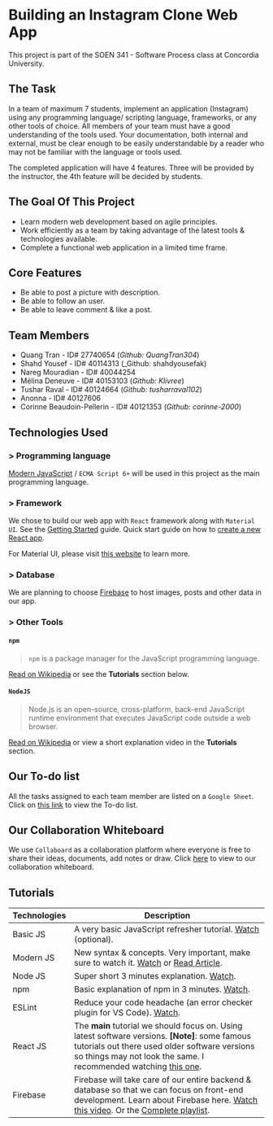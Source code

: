 # **Building an Instagram Clone Web App**

This project is part of the SOEN 341 - Software Process class at Concordia University.

## **The Task**

In a team of maximum 7 students, implement an application (Instagram) using any programming language/ scripting language, frameworks, or any other tools of choice. All members of your team must have a good understanding of the tools used. Your documentation, both internal and external, must be clear enough to be easily understandable by a reader who may not be familiar with the language or tools used.

The completed application will have 4 features. Three will be provided by the instructor, the 4th feature will be decided by students.

## **The Goal Of This Project**

- Learn modern web development based on agile principles.
- Work efficiently as a team by taking advantage of the latest tools & technologies available.
- Complete a functional web application in a limited time frame.

## **Core Features**

- Be able to post a picture with description.
- Be able to follow an user.
- Be able to leave comment & like a post.

## **Team Members**

- Quang Tran - ID# 27740654 (_Github: QuangTran304_)
- Shahd Yousef - ID# 40114313 (_Github: shahdyousefak)
- Nareg Mouradian - ID# 40044254
- Mélina Deneuve - ID# 40153103 (_Github: Klivree_)
- Tushar Raval - ID# 40124664 (_Github: tusharraval102_)
- Anonna - ID# 40127606
- Corinne Beaudoin-Pellerin - ID# 40121353 (_Github: corinne-2000_)

## **Technologies Used**

### **> Programming language**

[Modern JavaScript](<https://en.wikipedia.org/wiki/ECMAScript#:~:text=ECMAScript%20(or%20ES)%20is%20a,pages%20across%20different%20Web%20browsers.>) / `ECMA Script 6+` will be used in this project as the main programming language.

### **> Framework**

We chose to build our web app with `React` framework along with `Material UI`. See the [Getting Started](https://reactjs.org/docs/getting-started.html) guide. Quick start guide on how to [create a new React app](https://reactjs.org/docs/create-a-new-react-app.html).

For Material UI, please visit [this website](https://material-ui.com/) to learn more.

### **> Database**

We are planning to choose [Firebase](https://firebase.google.com/) to host images, posts and other data in our app.

### **> Other Tools**

#### `npm`

> `npm` is a package manager for the JavaScript programming language.

[Read on Wikipedia](<https://en.wikipedia.org/wiki/Npm_(software)>) or see the **Tutorials** section below.

#### `NodeJS`

> Node.js is an open-source, cross-platform, back-end JavaScript runtime environment that executes JavaScript code outside a web browser.

[Read on Wikipedia](https://en.wikipedia.org/wiki/Node.js) or view a short explanation video in the **Tutorials** section.

## **Our To-do list**

All the tasks assigned to each team member are listed on a `Google Sheet`.
Click on [this link](https://docs.google.com/spreadsheets/d/1X7ElBQj5sJhMfGpT3BbRrOHFpmPM4YAUXYG36gEabS8/edit?usp=sharing) to view the To-do list.

## **Our Collaboration Whiteboard**

We use `Collaboard` as a collaboration platform where everyone is free to share their ideas, documents, add notes or draw. Click [here](https://web.collaboard.app/acceptProjectInvitation?token=XvI%2FaSI9VPAkZQu7PMkZu6ZHKbMEOA3MKzZ1zAo%2BsCz7QpdEtxH5JXSLEoGxOv5LCLf1MkBvVLMpwml%2BVTRVINuIA3CF4CSJfs4TpBTHhCBM0Tx24HzBcYWc8zn2yDky) to view to our collaboration whiteboard.

## **Tutorials**

| Technologies | Description                                                                                                                                                                                                                                                                                                         |
| ------------ | ------------------------------------------------------------------------------------------------------------------------------------------------------------------------------------------------------------------------------------------------------------------------------------------------------------------- |
| Basic JS     | A very basic JavaScript refresher tutorial. [Watch](https://www.youtube.com/watch?v=W6NZfCO5SIk) (optional).                                                                                                                                                                                                        |
| Modern JS    | New syntax & concepts. Very important, make sure to watch it. [Watch](https://www.youtube.com/watch?v=NCwa_xi0Uuc) or [Read Article](https://www.freecodecamp.org/learn/javascript-algorithms-and-data-structures/es6/).                                                                                            |
| Node JS      | Super short 3 minutes explanation. [Watch](https://www.youtube.com/watch?v=XUSHH0E-7zk&list=PLTjRvDozrdlydy3uUBWZlLUTNpJSGGCEm).                                                                                                                                                                                    |
| npm          | Basic explanation of npm in 3 minutes. [Watch](https://www.youtube.com/watch?v=pa4dc480Apo).                                                                                                                                                                                                                        |
| ESLint       | Reduce your code headache (an error checker plugin for VS Code). [Watch](https://www.youtube.com/watch?v=qhuFviJn-es).                                                                                                                                                                                              |
| React JS     | The **main** tutorial we should focus on. Using latest software versions. **[Note]**: some famous tutorials out there used older software versions so things may not look the same. I recommended watching [this one](https://www.youtube.com/watch?v=j942wKiXFu8&list=PL4cUxeGkcC9gZD-Tvwfod2gaISzfRiP9d&index=1).                                                                                                                                                                                            |
| Firebase     | Firebase will take care of our entire backend & database so that we can focus on front-end development. Learn about Firebase here. [Watch this video](https://www.youtube.com/watch?v=q5J5ho7YUhA). Or the [Complete playlist](https://www.youtube.com/watch?v=3ZEz-iposj8&list=PLpPVLI0A0OkJ-bu1zSiknRYEUIy33gCwplink).                                                                                                                                                                                    |
